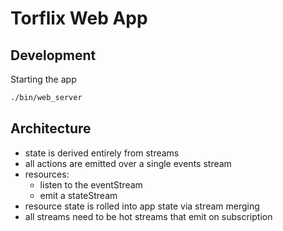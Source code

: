 # Torflix Web App

## Development

Starting the app

```sh
./bin/web_server
```

## Architecture

- state is derived entirely from streams
- all actions are emitted over a single events stream
- resources:
  - listen to the eventStream
  - emit a stateStream
- resource state is rolled into app state via stream merging
- all streams need to be hot streams that emit on subscription



